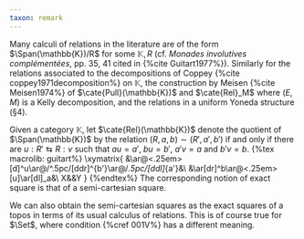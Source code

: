 ```yaml
---
taxon: remark
---
```


Many calculi of relations in the literature are of the form $\Span(\mathbb{K})/R$ for some $\mathbb{K},R$ (cf. *Monades involutives complémentées*, pp. 35, 41 cited in {%cite Guitart1977%}). Similarly for the relations associated to the decompositions of Coppey {%cite coppey1971decomposition%} on $\mathbb{K}$, the construction by Meisen {%cite Meisen1974%} of $\cate{Pull}(\mathbb{K})$ and $\cate{Rel}_M$ where $(E,M)$ is a Kelly decomposition, and the relations in a uniform Yoneda structure (§4).

Given a category $\mathbb{K}$, let $\cate{Rel}(\mathbb{K})$ denote the quotient of $\Span(\mathbb{K})$ by the relation $(R,a,b)\sim (R', a', b')$ if and only if there are $u : R' \leftrightarrows R: v$ such that $au=a'$, $bu=b'$, $a'v=a$ and $b'v=b$.
{%tex macrolib: guitart%}
\xymatrix{
  &\ar@<.25em>[d]^u\ar@/^.5pc/[ddr]^{b'}\ar@/_.5pc/[ddl]_{a'}&\\
  &\ar[dr]^b\ar@<.25em>[u]\ar[dl]_a&\\
  X&&Y
}
{%endtex%}
The corresponding notion of exact square is that of a semi-cartesian square.

We can also obtain the semi-cartesian squares as the exact squares of a topos in terms of its usual calculus of relations. This is of course true for $\Set$, where condition {%cref 001V%} has a different meaning.